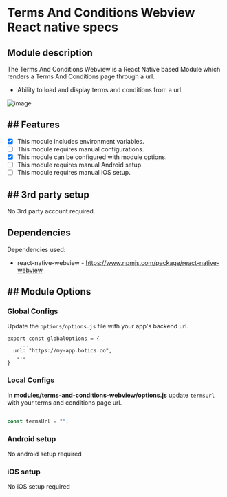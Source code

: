 # Terms And Conditions Webview React native specs

## Module description

The Terms And Conditions Webview is a React Native based Module which renders a Terms And Conditions page through a url.

- Ability to load and display terms and conditions from a url.

![image](https://github.com/cbshoaib/modules/assets/76822297/2100cd90-1e72-4f6a-8899-18a9ba585bb6)

## ## Features

 - [x] This module includes environment variables.
 - [ ] This module requires manual configurations.
 - [x] This module can be configured with module options.
 - [ ] This module requires manual Android setup.
 - [ ] This module requires manual iOS setup.

## ## 3rd party setup

No 3rd party account required.

## Dependencies

Dependencies used:
- react-native-webview  -  https://www.npmjs.com/package/react-native-webview

## ## Module Options

### Global Configs

Update the ``options/options.js`` file with your app's backend url.
```
export const globalOptions = {
    ...
  url: "https://my-app.botics.co",
   ...
}
```

### Local Configs

In **modules/terms-and-conditions-webview/options.js** update `termsUrl` with your terms and conditions page url.

```javascript

const termsUrl = "";

```

### Android setup

No android setup required

### iOS setup

No iOS setup required
